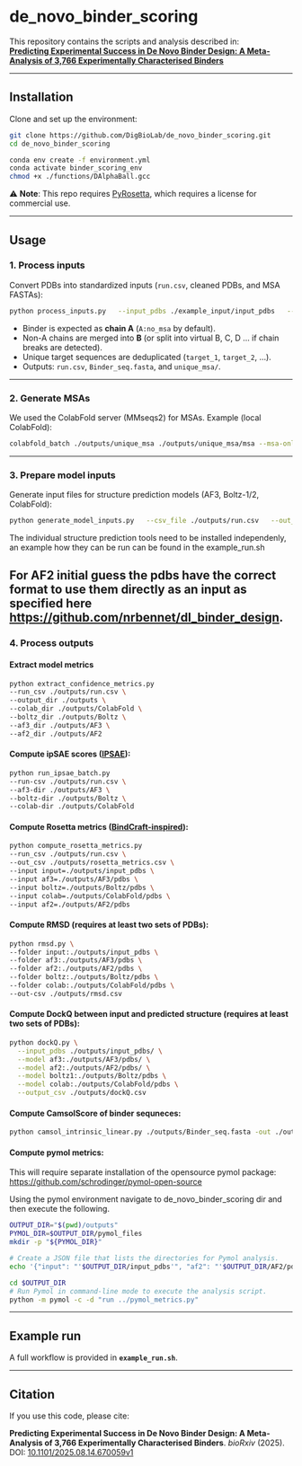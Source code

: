 # de_novo_binder_scoring

This repository contains the scripts and analysis described in:  
[**Predicting Experimental Success in De Novo Binder Design: A Meta-Analysis of 3,766 Experimentally Characterised Binders**](https://www.biorxiv.org/content/10.1101/2025.08.14.670059v1)

---

## Installation

Clone and set up the environment:

```bash
git clone https://github.com/DigBioLab/de_novo_binder_scoring.git
cd de_novo_binder_scoring

conda env create -f environment.yml
conda activate binder_scoring_env
chmod +x ./functions/DAlphaBall.gcc
```

⚠️ **Note**: This repo requires [PyRosetta](https://www.pyrosetta.org/downloads), which requires a license for commercial use.

---

## Usage

### 1. Process inputs

Convert PDBs into standardized inputs (`run.csv`, cleaned PDBs, and MSA FASTAs):

```bash
python process_inputs.py   --input_pdbs ./example_input/input_pdbs   --output_dir ./outputs
```

- Binder is expected as **chain A** (`A:no_msa` by default).  
- Non-A chains are merged into **B** (or split into virtual B, C, D … if chain breaks are detected).  
- Unique target sequences are deduplicated (`target_1`, `target_2`, …).  
- Outputs: `run.csv`, `Binder_seq.fasta`, and `unique_msa/`.

---

### 2. Generate MSAs

We used the ColabFold server (MMseqs2) for MSAs. Example (local ColabFold):

```bash
colabfold_batch ./outputs/unique_msa ./outputs/unique_msa/msa --msa-only
```

---

### 3. Prepare model inputs

Generate input files for structure prediction models (AF3, Boltz-1/2, ColabFold):

```bash
python generate_model_inputs.py   --csv_file ./outputs/run.csv   --out_dir ./outputs   --models af3 boltz colabfold
```

The individual structure prediction tools need to be installed independenly, an example how they can be run can be found in the example_run.sh

For AF2 initial guess the pdbs have the correct format to use them directly as an input as specified here https://github.com/nrbennet/dl_binder_design. 
---

### 4. Process outputs

#### Extract model metrics
```bash
python extract_confidence_metrics.py
--run_csv ./outputs/run.csv \
--output_dir ./outputs \
--colab_dir ./outputs/ColabFold \
--boltz_dir ./outputs/Boltz \
--af3_dir ./outputs/AF3 \
--af2_dir ./outputs/AF2
```

#### Compute ipSAE scores ([IPSAE](https://github.com/DunbrackLab/IPSAE)):
```bash
python run_ipsae_batch.py
--run-csv ./outputs/run.csv \
--af3-dir ./outputs/AF3 \
--boltz-dir ./outputs/Boltz \
--colab-dir ./outputs/ColabFold
```

#### Compute Rosetta metrics ([BindCraft-inspired](https://github.com/martinpacesa/BindCraft)):
```bash
python compute_rosetta_metrics.py
--run_csv ./outputs/run.csv \
--out_csv ./outputs/rosetta_metrics.csv \
--input input=./outputs/input_pdbs \
--input af3=./outputs/AF3/pdbs \
--input boltz=./outputs/Boltz/pdbs \
--input colab=./outputs/ColabFold/pdbs \
--input af2=./outputs/AF2/pdbs
```

#### Compute RMSD (requires at least two sets of PDBs):
```bash
python rmsd.py \ 
--folder input:./outputs/input_pdbs \
--folder af3:./outputs/AF3/pdbs \
--folder af2:./outputs/AF2/pdbs \
--folder boltz:./outputs/Boltz/pdbs \
--folder colab:./outputs/ColabFold/pdbs \
--out-csv ./outputs/rmsd.csv
```


#### Compute DockQ between input and predicted structure (requires at least two sets of PDBs):
```bash
python dockQ.py \
  --input_pdbs ./outputs/input_pdbs/ \
  --model af3:./outputs/AF3/pdbs/ \
  --model af2:./outputs/AF2/pdbs/ \
  --model boltz1:./outputs/Boltz/pdbs \
  --model colab:./outputs/ColabFold/pdbs \
  --output_csv ./outputs/dockQ.csv
```

#### Compute CamsolScore of binder sequneces:
```bash
python camsol_intrinsic_linear.py ./outputs/Binder_seq.fasta -out ./outputs/camsol_scores.txt
```


#### Compute pymol metrics:
This will require separate installation of the opensource pymol package: https://github.com/schrodinger/pymol-open-source

Using the pymol environment navigate to de_novo_binder_scoring dir and then execute the following.
```bash
OUTPUT_DIR="$(pwd)/outputs"
PYMOL_DIR=$OUTPUT_DIR/pymol_files
mkdir -p "${PYMOL_DIR}"

# Create a JSON file that lists the directories for Pymol analysis.
echo '{"input": "'$OUTPUT_DIR/input_pdbs'", "af2": "'$OUTPUT_DIR/AF2/pdbs'", "colab": "'$OUTPUT_DIR/ColabFold/pdbs'", "boltz1": "'$OUTPUT_DIR/Boltz/pdbs'", "af3": "'$OUTPUT_DIR/AF3/pdbs'"}' > "${PYMOL_DIR}/pdb_dirs.json"

cd $OUTPUT_DIR
# Run Pymol in command-line mode to execute the analysis script.
python -m pymol -c -d "run ../pymol_metrics.py"
```
---
## Example run

A full workflow is provided in **`example_run.sh`**.

---

## Citation

If you use this code, please cite:  

**Predicting Experimental Success in De Novo Binder Design: A Meta-Analysis of 3,766 Experimentally Characterised Binders**. *bioRxiv* (2025).  
DOI: [10.1101/2025.08.14.670059v1](https://www.biorxiv.org/content/10.1101/2025.08.14.670059v1)


